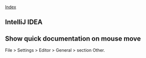[Index](README.md)

IntelliJ IDEA
-------------

## Show quick documentation on mouse move
File > Settings > Editor > General > section Other.

